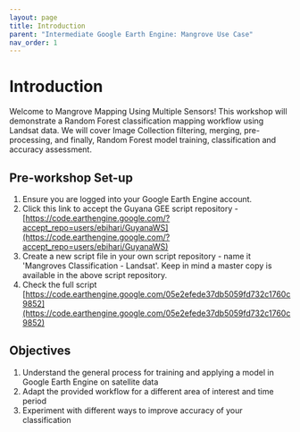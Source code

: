 ```yaml
---
layout: page
title: Introduction
parent: "Intermediate Google Earth Engine: Mangrove Use Case"
nav_order: 1
---
```


# Introduction

Welcome to Mangrove Mapping Using Multiple Sensors! This workshop will demonstrate a Random Forest classification mapping workflow using Landsat data. We will cover Image Collection filtering, merging, pre-processing, and finally, Random Forest model training, classification and accuracy assessment.

## Pre-workshop Set-up
1. Ensure you are logged into your Google Earth Engine account.
2. Click this link to accept the Guyana GEE script repository - [https://code.earthengine.google.com/?accept_repo=users/ebihari/GuyanaWS](https://code.earthengine.google.com/?accept_repo=users/ebihari/GuyanaWS)
3. Create a new script file in your own script repository - name it 'Mangroves Classification - Landsat'. Keep in mind a master copy is available in the above script repository.
4. Check the full script [https://code.earthengine.google.com/05e2efede37db5059fd732c1760c9852](https://code.earthengine.google.com/05e2efede37db5059fd732c1760c9852)

## Objectives
1. Understand the general process for training and applying a model in Google Earth Engine on satellite data
2. Adapt the provided workflow for a different area of interest and time period
3. Experiment with different ways to improve accuracy of your classification
